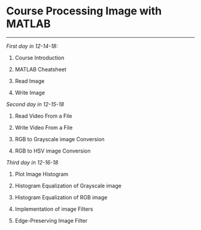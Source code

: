 # Course Processing Image with MATLAB
-------------------------------------------------------------
*First day in 12-14-18:*

  1. Course Introduction

  2. MATLAB Cheatsheet

  3. Read Image

  4. Write Image

*Second day in 12-15-18*

  1. Read Video From a File

  2. Write Video From a File

  3. RGB to Grayscale image Conversion

  4. RGB to HSV image Conversion

*Third day in 12-16-18*

  1. Plot Image Histogram

  2. Histogram Equalization of Grayscale image

  3. Histogram Equalization of RGB image

  4. Implementation of image Filters

  5. Edge-Preserving Image Filter
